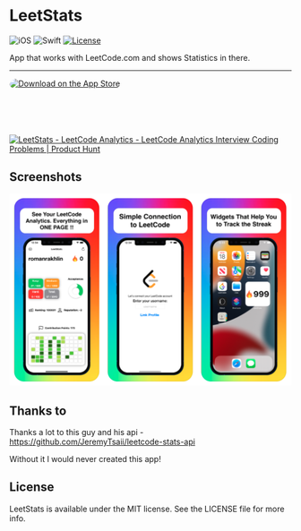 # LeetStats

![iOS](https://img.shields.io/badge/iOS-15%20-blue)
![Swift](https://img.shields.io/badge/Swift-5-orange?logo=Swift&logoColor=white)
[![License](https://img.shields.io/github/license/romanrakhlin/LeetStats)](https://github.com/romanrakhlin/LeetStats/blob/master/LICENSE)

App that works with LeetCode.com and shows Statistics in there.

<hr />

<a href="https://apps.apple.com/us/app/leetstats-leetcode-analytics/id1590820002?itsct=apps_box_badge&amp;itscg=30200" style="display: inline-block; overflow: hidden; border-top-left-radius: 13px; border-top-right-radius: 13px; border-bottom-right-radius: 13px; border-bottom-left-radius: 13px; width: 250px; height: 83px;"><img src="https://tools.applemediaservices.com/api/badges/download-on-the-app-store/black/en-us?size=250x83&amp;releaseDate=1635033600&h=793568e34532c1f2b8a0025ecec94fa6" alt="Download on the App Store" style="border-top-left-radius: 13px; border-top-right-radius: 13px; border-bottom-right-radius: 13px; border-bottom-left-radius: 13px; width: 250px; height: 83px;"></a>

<a href="https://www.producthunt.com/posts/leetstats-leetcode-analytics?utm_source=badge-featured&utm_medium=badge&utm_souce=badge-leetstats-leetcode-analytics" target="_blank"><img src="https://api.producthunt.com/widgets/embed-image/v1/featured.svg?post_id=317073&theme=light" alt="LeetStats - LeetCode Analytics - LeetCode Analytics Interview Coding Problems | Product Hunt" style="width: 250px; height: 54px;" width="250" height="54" /></a>

## Screenshots

<img src="./image.png" width="800" />

## Thanks to

Thanks a lot to this guy and his api - https://github.com/JeremyTsaii/leetcode-stats-api

Without it I would never created this app!

## License

LeetStats is available under the MIT license. See the LICENSE file for more info.
